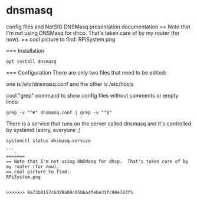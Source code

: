 # dnsmasq
config files and NetSIG DNSMasq presentation documentation
== Note that I'm not using DNSMasq for dhcp.  That's taken care of by my router (for now).
== cool picture to find:
RPiSystem.png

=== Installation
```
apt install dnsmasq
```
=== Configuration
There are only two files that need to be edited:

one is /etc/dnsmasq.conf and the other is /etc/hosts

cool "grep" command to show config files without comments or empty lines:

```
grep -v "^#" dnsmasq.conf | grep -v "^$"
```

There is a service that runs on the server called dnsmasq and it's controlled by systemd (sorry, everyone ;)

```
systemctl status dnsmasq.service

```.
=======
== Note that I'm not using DNSMasq for dhcp.  That's taken care of by my router (for now).
== cool picture to find:
RPiSystem.png


>>>>>>> 9a73b0157c6d29a89c05b6a4febe31fc90e783f5
